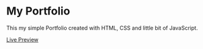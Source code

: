 # My Portfolio

This my simple Portfolio created with HTML, CSS and little bit of JavaScript.

[Live Preview](https://adityaverm-a.github.io/portfolio/)
